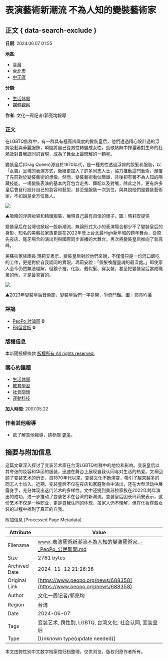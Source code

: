 # 表演藝術新潮流 不為人知的變裝藝術家

## 正文 { data-search-exclude }


**日期**: 2024.06.07 01:55

**地區**:
- [臺灣](#)
- [台北市](#)
- [中正區](#)

**分類**:
- [生活休閒](#)
- [媒體觀察](#)

**作者**: 文化一周記者/郭亮均報導

### 正文

在LGBTQ族群中，有一群具有極高辨識度的變裝皇后，他們透過精心設計過的浮誇妝髮與華麗服飾，瞬間將自己從男性轉變成女性，勁歌熱舞中揮灑著對生命的狂熱及對自我認同的實現，成為了舞台上最閃耀的一顆星。

變裝皇后(Drag Queen)源自於1870年代，是一種男性透過浮誇的妝髮和服裝，以「女裝」呈現的表演方式，後續更加入了許多同志人士，協力推動這門藝術，顛覆了先前對於變裝藝術的想像。然而，變裝藝術看似簡單，背後卻有著不為人知的隱藏技能。一場變裝表演的基本內容包含走秀、舞蹈以及對嘴，除此之外，更有許多皇后會自行設計自己的妝容和髮型，甚至是服裝一次到位。與其說他們是變裝藝術家，不如說是全方位藝人。

[![](https://www.peopo.org/files/public/styles/medium/public/images/798/%E5%9C%96%E7%89%87%201_130.jpg?itok=iASR6moT)](https://www.peopo.org/files/public/styles/full/public/images/798/%E5%9C%96%E7%89%87%201_130.jpg?itok=X6vJz3B_)

▲吸睛的浮誇妝容和精緻服裝，展現自己最有自信的樣子。圖｜瑪莉安提供

變裝皇后在台灣也掀起一股新潮流，無論形式大小的表演場合都少不了變裝皇后的身影，知名的美蘇拉家族更是在2022年登上台北最High新年城的跨年舞台，從原先夜店、尾牙場合的演出到與國際同步直播的大舞台，再次將變裝皇后推向了新高峰。

美蘇拉家族團長 瑪莉安表示，變裝皇后對於他們來說，不僅僅只是一份混口飯吃的工作，更是對於自我認同的實現。瑪莉安說：「假髮喚醒靈魂的最深處。」即使家人至今仍然無法理解，但鏡子裡，化妝、戴假髮、穿女裝，甚至把變裝皇后當成職業的他，才是最真實的。

[![](https://www.peopo.org/files/public/styles/medium/public/images/798/%E3%84%A1_61.jpg?itok=qWkkNv4z)](https://www.peopo.org/files/public/styles/full/public/images/798/%E3%84%A1_61.jpg?itok=zbxcdp5z)

▲2023年變裝皇后音樂節，變裝皇后們一字排開，爭奇鬥豔。圖｜郭亮均攝

### 評論
- [PeoPo 討論區](#) **0**
- [FB留言板](#) **0**

### 版權信息
本新聞授權條款
[版權所有 All rights reserved.](#)

### 關心的議題
- [生活休閒](#)
- [教育學習](#)
- [社會關懷](#)
- [運動科技](#)

**加入時間**: 2007.05.22

### 作者其他報導
- 欲了解其他報導，請參閱 [更多](#)。

## 摘要与附加信息

<!-- tcd_abstract -->
这篇文章深入探讨了变装艺术家在台湾LGBTQ社群中的地位和影响。变装皇后以其夸张的妆容和华丽的服装，迅速在舞台上展现自我认同与对生活的热爱。文章回顾了变装艺术的历史，自1870年代以来，变装文化不断演变，吸引了越来越多的同志人士加入。近期，变装皇后不仅在夜店和家庭聚会中演出，还在大型活动中展露身手，充分体现出这门艺术的多样性。文中还提到美苏拉家族在2022年跨年演出的成功，进一步推动了变装艺术在台湾的新潮流。变装皇后团长玛莉安表示，这份艺术不仅是一种职业，更是自我认同的体现，虽家人仍不理解，但在化妆穿戴女装的过程中找到了真正的自我。
<!-- tcd_abstract_end -->

附加信息 [Processed Page Metadata]

| Attribute       | Value                                  |
|-----------------|----------------------------------------|
| Filename        | www_表演藝術新潮流不為人知的變裝藝術家_-_PeoPo_公民新聞.md                             |
| Size            | 2781 bytes                           |
| Archived Date   | 2024-11-12 21:26:36                             |
| Original Link   | [https://www.peopo.org/news/688358](https://www.peopo.org/news/688358)                       |
| Author          | 文化一周记者/郭亮均                               |
| Region          | 台湾                               |
| Date            | 2024-06-07                                 |
| Tags            | 变装艺术, 跨性别, LGBTQ, 台湾文化, 社会认同, 变装皇后                                 |
| Type            | [Unknown type(update needed)]                                 |
<!-- tcd_table_end -->

本文由跨性别中文数字档案馆归档整理，仅供浏览。版权归原作者所有。
